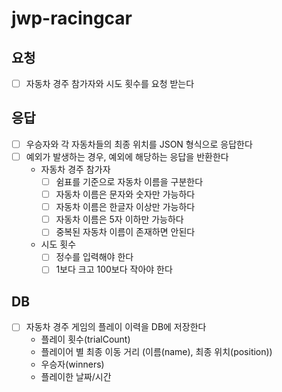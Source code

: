 # jwp-racingcar

## 요청
  - [ ] 자동차 경주 참가자와 시도 횟수를 요청 받는다

## 응답
  - [ ] 우승자와 각 자동차들의 최종 위치를 JSON 형식으로 응답한다
  - [ ] 예외가 발생하는 경우, 예외에 해당하는 응답을 반환한다
    - 자동차 경주 참가자
      - [ ] 쉼표를 기준으로 자동차 이름을 구분한다
      - [ ] 자동차 이름은 문자와 숫자만 가능하다
      - [ ] 자동차 이름은 한글자 이상만 가능하다
      - [ ] 자동차 이름은 5자 이하만 가능하다
      - [ ] 중복된 자동차 이름이 존재하면 안된다
    - 시도 횟수
      - [ ] 정수를 입력해야 한다
      - [ ] 1보다 크고 100보다 작아야 한다

## DB
  - [ ] 자동차 경주 게임의 플레이 이력을 DB에 저장한다
    - 플레이 횟수(trialCount)
    - 플레이어 별 최종 이동 거리 (이름(name), 최종 위치(position))
    - 우승자(winners)
    - 플레이한 날짜/시간
